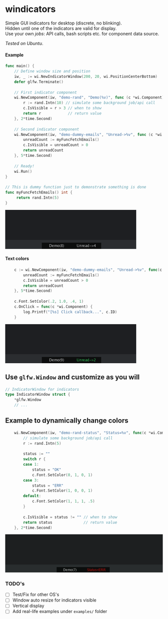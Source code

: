 # windicators
Simple GUI indicators for desktop (discrete, no blinking).  
Hidden until one of the indicators are valid for display.  
Use your own _jobs_: API calls, bash scripts etc. for component data source.

_Tested on Ubuntu_.

#### Example
```go
func main() {
    // Define window size and position
    iw, _ := wi.NewIndicatorWindow(200, 20, wi.PositionCenterBottom)
    defer glfw.Terminate()
    
    // First indicator component 
    wi.NewComponent(iw, "demo-rand", "Demo(%v)", func (c *wi.Component) any {
        r := rand.Intn(10) // simulate some background job/api call
        c.IsVisible = r > 3 // when to show
        return r            // return value
    }, 2*time.Second)
    	
    // Second indicator component 
    wi.NewComponent(iw, "demo-dummy-emails", "Unread->%v", func (c *wi.Component) any {
        unreadCount := myFuncFetchEmails()
        c.IsVisible = unreadCount > 0
        return unreadCount
    }, 5*time.Second)
    
    // Ready!
    wi.Run()
}

// This is dummy function just to demonstrate something is done 
func myFuncFetchEmails() int {
	 return rand.Intn(5)
}
```
![](demo.png)

#### Text colors
```go
	c := wi.NewComponent(iw, "demo-dummy-emails", "Unread->%v", func(c *wi.Component) any {
		unreadCount := myFuncFetchEmails()
		c.IsVisible = unreadCount > 0
		return unreadCount
	}, 5*time.Second)

	c.Font.SetColor(.2, 1.0, .4, 1)
	c.OnClick = func(c *wi.Component) {
		log.Printf("[%s] Click callback...", c.ID)
	}

```
![](demo2.png)

## Use `glfw.Window` and customize as you will
```go
// IndicatorWindow for indicators
type IndicatorWindow struct {
	*glfw.Window
	// ...
```

## Example to dynamically change colors
```go
	wi.NewComponent(iw, "demo-rand-status", "Status=%v", func(c *wi.Component) any {
		// simulate some background job/api call
		r := rand.Intn(5)

		status := ""
		switch r {
		case 1:
			status = "OK"
			c.Font.SetColor(0, 1, 0, 1)
		case 3:
			status = "ERR"
			c.Font.SetColor(1, 0, 0, 1)
		default:
			c.Font.SetColor(1, 1, 1, .5)
		}

		c.IsVisible = status != "" // when to show
		return status              // return value
	}, 2*time.Second)
```
![](demo.gif)

### TODO's
- [ ] Test/Fix for other OS's
- [ ] Window auto resize for indicators visible
- [ ] Vertical display
- [ ] Add real-life examples under `examples/` folder
